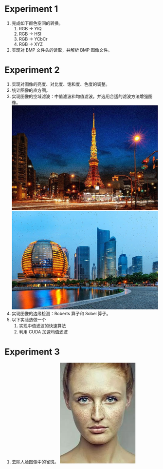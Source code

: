 # Experiment 1 
1. 完成如下颜色空间的转换。
    1) RGB -> YIQ
    2) RGB -> HSI
    3) RGB -> YCbCr
    4) RGB -> XYZ
2. 实现对 BMP 文件头的读取，并解析 BMP 图像文件。

# Experiment 2 
1. 实现对图像的亮度、对比度、饱和度、色度的调整。
2. 统计图像的直方图。
3. 实现图像的空域滤波：中值滤波和均值滤波。并选用合适的滤波方法增强图像。
   ![](Lab2\path\to\Test-Image-1.bmp) ![](Lab2\path\to\Test-Image-2.bmp)
4. 实现图像的边缘检测：Roberts 算子和 Sobel 算子。
5. 以下实验选做一个
    1) 实现中值滤波的快速算法 
    2) 利用 CUDA 加速均值滤波

# Experiment 3
1. 去除人脸图像中的雀斑。
   ![](Lab3\path\to\Test-Image-1.bmp)